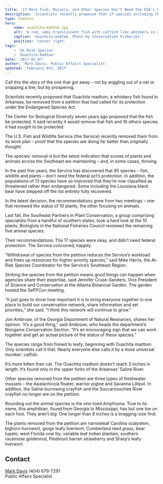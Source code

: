 ```yaml
---
title: '17 More Fish, Mussels, and Other Species Don’t Need the ESA’s Protection'
description: 'Scientists recently proposed that 17 species including the Ouachita madtom, a whiskery fish found in Arkansas, be removed from a petition that had called for its protection under the Endangered Species Act.'
type: feature
hero:
    name: ouachita-madtom.jpg
    alt: 'A red, semi-transluscent fish with catfish like whiskers in an aquarium.'
    caption: 'Ouachita madtom. Photo by Conservation Fisheries.'
    position: 'center right'
tags:
    - 'At-Risk Species'
    - 'Ouachita Madtom'
date: '2017-02-07'
author: 'Mark Davis, Public Affairs Specialist'
updated: 'February 8th, 2017'
---
```


Call this the story of the one that got away – not by wiggling out of a net or snapping a line, but by prospering.

Scientists recently proposed that Ouachita madtom, a whiskery fish found in Arkansas, be removed from a petition that had called for its protection under the Endangered Species Act.

The Center for Biological Diversity seven years ago proposed that the fish be protected. It said recently it would remove that fish and 16 others species it had sought to be protected.

The U.S. Fish and Wildlife Service (the Service) recently removed them from its work plan – proof that the species are doing far better than originally thought.

The species’ removal is but the latest indication that scores of plants and animals across the Southeast are maintaining – and, in some cases, thriving.

In the past five years, the Service has discovered that 95 species – fish, wildlife and plants – don’t need the federal act’s protection. In addition, the populations of 13 species have so improved that they’re now classified as threatened rather than endangered.  Some including the Louisiana black bear have stepped off the list entirely fully recovered.

In the latest decision, the recommendations grew from two meetings – one that reviewed the status of 10 plants, the other focusing on animals.

Last fall, the Southeast Partners in Plant Conservation, a group comprising specialists from a handful of southern states, took a hard look at the 10 plants. Biologists in the National Fisheries Council reviewed the remaining five animal species.

Their recommendations: The 17 species were okay, and didn’t need federal protection. The Service concurred, happily.

“Withdrawal of species from the petition reduces the Service’s workload and frees up resources for higher-priority species,” said Mike Harris, the At-Risk Species Coordinator for the Service’s Southeast Region.

Striking the species from the petition means good things can happen when agencies share their expertise, said Jennifer Cruse-Sanders, Vice President of Science and Conservation at the Atlanta Botanical Garden. The garden hosted the SePPCon meeting.

“It just goes to show how important it is to bring everyone together in one place to build our conservation network, share information and set priorities,” she said. “I think this network will continue to grow.”

Jon Ambrose, of the Georgia Department of Natural Resources, shares her opinion.
‘It’s a good thing,” said Ambrose, who heads the department’s Nongame Conservation Section. “It’s an encouraging sign that we can work together and get an actual picture of the status of these species.”

The species range from finned to leafy, beginning with Ouachita madtom. Only scientists call it that. Nearly everyone else calls it by a more universal moniker: catfish.

It’s more kitten than cat. The Ouachita madtom doesn’t reach 3 inches in length. It’s found only in the upper forks of the Arkansas’ Saline River.

Other species removed from the petition are three types of freshwater mussels – the Apalachicola floater, warrior pigtoe and Savanna Lilliput.
In addition, the Saline burrowing crayfish and the Succarnoochee River crayfish no longer are on the petition.

Rounding out the animal species is the one-toed Amphiuma. True to its name, this amphibian, found from Georgia to Mississippi, has but one toe on each foot. They aren’t big: One longer than 8 inches is a bragging-size find.

The plants removed from the petition are narrowleaf Carolina scalystem, bighorn hornwort, gorge leafy liverwort, Cumberland reed grass, bear tupelo, west Florida cow lily, variable leaf Indian plantain, southern racemose goldenrod, Piedmont barren strawberry and Sharp’s leafy liverwort.

## Contact

[Mark Davis](mailto:Mark_r_Davis@fws.gov?subject=Re:%2017%20More%20Fish,%20Mussels,%20and%20Other%20Species%20Don't%20Need%20the%20ESA's%20Protection) (404) 679-7291  
Public Affairs Specialist
